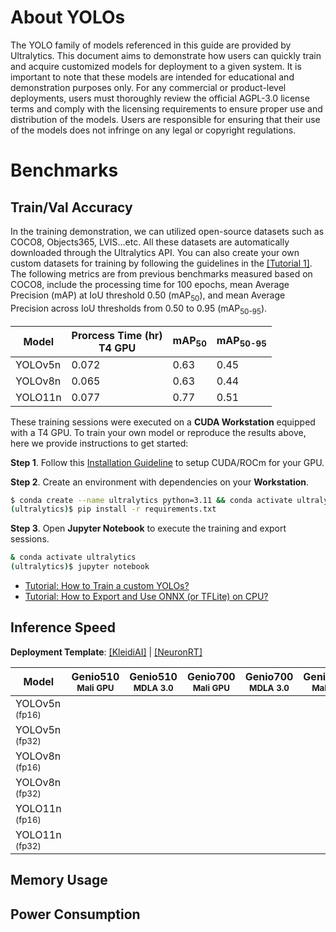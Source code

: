 # About YOLOs

The YOLO family of models referenced in this guide are provided by Ultralytics. This document aims to demonstrate how users can quickly train and acquire customized models for deployment to a given system. It is important to note that these models are intended for educational and demonstration purposes only. For any commercial or product-level deployments, users must thoroughly review the official AGPL-3.0 license terms and comply with the licensing requirements to ensure proper use and distribution of the models. Users are responsible for ensuring that their use of the models does not infringe on any legal or copyright regulations.

# Benchmarks
## Train/Val Accuracy

In the training demonstration, we can utilized open-source datasets such as COCO8, Objects365, LVIS...etc. All these datasets are automatically downloaded through the Ultralytics API. You can also create your own custom datasets for training by following the guidelines in the [[Tutorial 1]](https://github.com/R300-AI/ITRI-AI-Hub/blob/main/Model-Zoo/Object-Detection/YOLOs/Train_YOLOs_on_Workstation.ipynb). The following metrics are from previous benchmarks measured based on COCO8, include the processing time for 100 epochs, mean Average Precision (mAP) at IoU threshold 0.50 (mAP<sub>50</sub>), and mean Average Precision across IoU thresholds from 0.50 to 0.95 (mAP<sub>50-95</sub>).

|  Model     | Prorcess Time (hr)<br>T4 GPU   |  mAP<sub>50     |  mAP<sub>50-95     |
|------------|--------------------------------|-----------------|--------------------|
| YOLOv5n    |0.072                           |0.63             | 0.45               |
| YOLOv8n    |0.065                           |0.63             | 0.44               |
| YOLO11n    |0.077                           |0.77             | 0.51               |

These training sessions were executed on a **CUDA Workstation** equipped with a T4 GPU. To train your own model or reproduce the results above, here we provide instructions to get started:

**Step 1**. Follow this [Installation Guideline](https://r300-ai.github.io/ITRI-AI-Hub/docs/pages/workstation.html) to setup CUDA/ROCm for your GPU.

**Step 2**. Create an environment with dependencies on your **Workstation**.

```bash
$ conda create --name ultralytics python=3.11 && conda activate ultralytics
(ultralytics)$ pip install -r requirements.txt
```

**Step 3**. Open **Jupyter Notebook** to execute the training and export sessions.

```bash
& conda activate ultralytics
(ultralytics)$ jupyter notebook
```

* [Tutorial: How to Train a custom YOLOs?](https://github.com/R300-AI/ITRI-AI-Hub/blob/main/Model-Zoo/Object-Detection/YOLOs/Train_YOLOs_on_Workstation.ipynb)
* [Tutorial: How to Export and Use ONNX (or TFLite) on CPU?](https://github.com/R300-AI/ITRI-AI-Hub/blob/main/Model-Zoo/Object-Detection/YOLOs/Delegate_Models_to_ONNX_and_TFLite.ipynb)

## Inference Speed 

**Deployment Template**: [[KleidiAI]](https://github.com/R300-AI/ITRI-AI-Hub/tree/main/Model-Zoo/Object-Detection/YOLOs/KleidiAI) | [[NeuronRT]](https://github.com/R300-AI/ITRI-AI-Hub/tree/main/Model-Zoo/Detection/YOLOs/NeuronRT)

| Model               | Genio510<br><sub>Mali GPU | Genio510<br><sub>MDLA 3.0 | Genio700<br><sub>Mali GPU | Genio700<br><sub>MDLA 3.0 | Genio1200<br><sub>Mali GPU | Genio1200<br><sub>MDLA 2.0 |
|---------------------|-----------------------|-----------------------|-----------------------|-----------------------|------------------------|------------------------|
| YOLOv5n<sub> (fp16) |                       |                       |                       |                       |                        |:x:                     |
| YOLOv5n<sub> (fp32) |                       |                       |                       |                       |                        |:x:                     |
| YOLOv8n<sub> (fp16) |                       |                       |                       |                       |                        |:x:                     |
| YOLOv8n<sub> (fp32) |                       |                       |                       |                       |                        |:x:                     |
| YOLO11n<sub> (fp16) |                       |                       |                       |                       |                        |:x:                     |
| YOLO11n<sub> (fp32) |                       |                       |                       |                       |                        |:x:                     |

## Memory Usage
## Power Consumption
